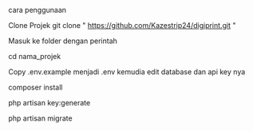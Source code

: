cara penggunaan 

Clone Projek
  git clone " https://github.com/Kazestrip24/digiprint.git "
  
  Masuk ke folder dengan perintah

  
  
  cd nama_projek
  
  Copy .env.example menjadi .env kemudia edit database dan api key nya
  
  composer install
  
  php artisan key:generate

  
  php artisan migrate
